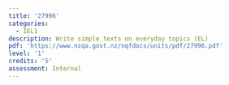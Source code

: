```yaml
---
title: '27996'
categories:
  - IEL1
description: Write simple texts on everyday topics (EL)
pdf: 'https://www.nzqa.govt.nz/nqfdocs/units/pdf/27996.pdf'
level: '1'
credits: '5'
assessment: Internal
---
```



